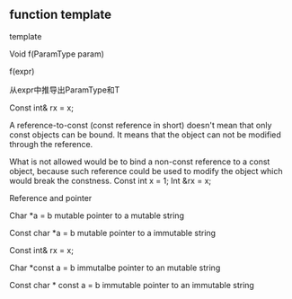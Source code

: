 ## function template

template <typename T>

Void f(ParamType param)

 

f(expr)

从expr中推导出ParamType和T

 

Const int& rx = x;

A reference-to-const (const reference in short) doesn't mean that only const objects can be bound. It means that the object can not be modified through the reference.

What is not allowed would be to bind a non-const reference to a const object, because such reference could be used to modify the object which would break the constness. Const int x = 1; Int &rx = x;

 

Reference and pointer

 

 

Char *a = b mutable pointer to a mutable string

 

 

Const char *a = b mutable pointer to a immutable string

Const int& rx = x;

 

Char *const a = b immutalbe pointer to an mutable string

 

Const char * const a = b immutable pointer to an immutable string
